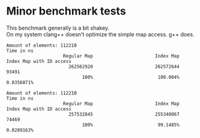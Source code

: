 # Minor benchmark tests  

This benchmark generally is a bit shakey.  
On my system clang++ doesn't optimize the simple map access. g++ does.  

```
Amount of elements: 112210
Time in ns
                     Regular Map                       Index Map        Index Map with ID access
                       262562920                       262572644                           93491
                            100%                        100.004%                      0.0356071%
```
```
Amount of elements: 112210
Time in ns
                     Regular Map                       Index Map        Index Map with ID access
                       257532845                       255340067                           74469
                            100%                        99.1485%                      0.0289163%
```
